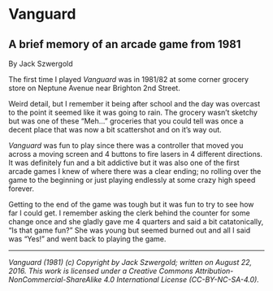 # Vanguard
## A brief memory of an arcade game from 1981

By Jack Szwergold

The first time I played *Vanguard* was in 1981/82 at some corner grocery store on Neptune Avenue near Brighton 2nd Street.

Weird detail, but I remember it being after school and the day was overcast to the point it seemed like it was going to rain. The grocery wasn’t sketchy but was one of these “Meh…” groceries that you could tell was once a decent place that was now a bit scattershot and on it’s way out.

*Vanguard* was fun to play since there was a controller that moved you across a moving screen and 4 buttons to fire lasers in 4 different directions. It was definitely fun and a bit addictive but it was also one of the first arcade games I knew of where there was a clear ending; no rolling over the game to the beginning or just playing endlessly at some crazy high speed forever.

Getting to the end of the game was tough but it was fun to try to see how far I could get. I remember asking the clerk behind the counter for some change once and she gladly gave me 4 quarters and said a bit catatonically, “Is that game fun?” She was young but seemed burned out and all I said was “Yes!” and went back to playing the game.

***

*Vanguard (1981) (c) Copyright by Jack Szwergold; written on August 22, 2016. This work is licensed under a Creative Commons Attribution-NonCommercial-ShareAlike 4.0 International License (CC-BY-NC-SA-4.0).*